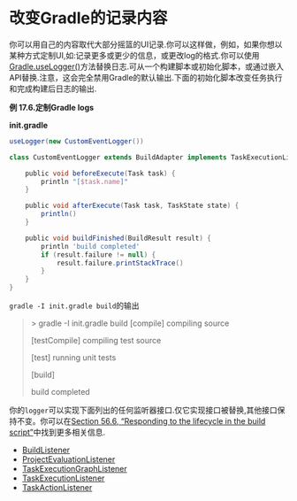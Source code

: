 # 改变Gradle的记录内容

你可以用自己的内容取代大部分摇篮的UI记录.你可以这样做，例如，如果你想以某种方式定制UI,如:记录更多或更少的信息，或更改log的格式.你可以使用[Gradle.useLogger()](https://docs.gradle.org/current/dsl/org.gradle.api.invocation.Gradle.html#org.gradle.api.invocation.Gradle:useLogger(java.lang.Object))方法替换日志.可从一个构建脚本或初始化脚本，或通过嵌入API替换.注意，这会完全禁用Gradle的默认输出.下面的初始化脚本改变任务执行和完成构建后日志的输出.

**例 17.6.定制Gradle logs**

**init.gradle**

```gradle
useLogger(new CustomEventLogger())

class CustomEventLogger extends BuildAdapter implements TaskExecutionListener {

    public void beforeExecute(Task task) {
        println "[$task.name]"
    }

    public void afterExecute(Task task, TaskState state) {
        println()
    }

    public void buildFinished(BuildResult result) {
        println 'build completed'
        if (result.failure != null) {
            result.failure.printStackTrace()
        }
    }
}
```
`gradle -I init.gradle build`的输出

> \> gradle -I init.gradle build
> [compile]
> compiling source
>
> [testCompile]
> compiling test source
>
> [test]
> running unit tests
>
> [build]
>
> build completed

你的`logger`可以实现下面列出的任何监听器接口.仅它实现接口被替换,其他接口保持不变。你可以在[Section 56.6, “Responding to the lifecycle in the build script”](https://docs.gradle.org/current/userguide/build_lifecycle.html#build_lifecycle_events)中找到更多相关信息.

+ [BuildListener](https://docs.gradle.org/current/javadoc/org/gradle/BuildListener.html)
+ [ProjectEvaluationListener](https://docs.gradle.org/current/javadoc/org/gradle/api/ProjectEvaluationListener.html)
+ [TaskExecutionGraphListener](https://docs.gradle.org/current/javadoc/org/gradle/api/execution/TaskExecutionGraphListener.html)
+ [TaskExecutionListener](https://docs.gradle.org/current/javadoc/org/gradle/api/execution/TaskExecutionListener.html)
+ [TaskActionListener](https://docs.gradle.org/current/javadoc/org/gradle/api/execution/TaskActionListener.html)
